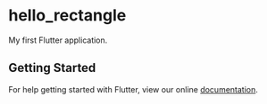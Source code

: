 # hello_rectangle

My first Flutter application.

## Getting Started

For help getting started with Flutter, view our online
[documentation](https://flutter.io/).
